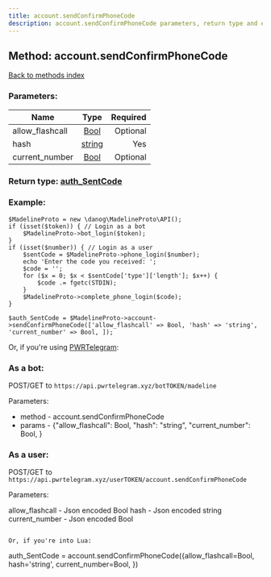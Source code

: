 ```yaml
---
title: account.sendConfirmPhoneCode
description: account.sendConfirmPhoneCode parameters, return type and example
---
```

## Method: account.sendConfirmPhoneCode  
[Back to methods index](index.md)


### Parameters:

| Name     |    Type       | Required |
|----------|:-------------:|---------:|
|allow\_flashcall|[Bool](../types/Bool.md) | Optional|
|hash|[string](../types/string.md) | Yes|
|current\_number|[Bool](../types/Bool.md) | Optional|


### Return type: [auth\_SentCode](../types/auth_SentCode.md)

### Example:


```
$MadelineProto = new \danog\MadelineProto\API();
if (isset($token)) { // Login as a bot
    $MadelineProto->bot_login($token);
}
if (isset($number)) { // Login as a user
    $sentCode = $MadelineProto->phone_login($number);
    echo 'Enter the code you received: ';
    $code = '';
    for ($x = 0; $x < $sentCode['type']['length']; $x++) {
        $code .= fgetc(STDIN);
    }
    $MadelineProto->complete_phone_login($code);
}

$auth_SentCode = $MadelineProto->account->sendConfirmPhoneCode(['allow_flashcall' => Bool, 'hash' => 'string', 'current_number' => Bool, ]);
```

Or, if you're using [PWRTelegram](https://pwrtelegram.xyz):

### As a bot:

POST/GET to `https://api.pwrtelegram.xyz/botTOKEN/madeline`

Parameters:

* method - account.sendConfirmPhoneCode
* params - {"allow_flashcall": Bool, "hash": "string", "current_number": Bool, }



### As a user:

POST/GET to `https://api.pwrtelegram.xyz/userTOKEN/account.sendConfirmPhoneCode`

Parameters:

allow_flashcall - Json encoded Bool
hash - Json encoded string
current_number - Json encoded Bool


```

Or, if you're into Lua:

```
auth_SentCode = account.sendConfirmPhoneCode({allow_flashcall=Bool, hash='string', current_number=Bool, })
```

